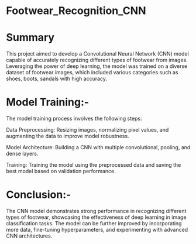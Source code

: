 # Footwear_Recognition_CNN

# Summary

This project aimed to develop a Convolutional Neural Network (CNN) model capable of accurately recognizing different types of footwear from images. 
Leveraging the power of deep learning, the model was trained on a diverse dataset of footwear images, which included various categories such as shoes, boots, sandals with high accuracy.

# Model Training:-

The model training process involves the following steps:

Data Preprocessing: Resizing images, normalizing pixel values, and augmenting the data to improve model robustness.

Model Architecture: Building a CNN with multiple convolutional, pooling, and dense layers.

Training: Training the model using the preprocessed data and saving the best model based on validation performance.

# Conclusion:-

The CNN model demonstrates strong performance in recognizing different types of footwear, showcasing the effectiveness of deep learning in image classification tasks.
The model can be further improved by incorporating more data, fine-tuning hyperparameters, and experimenting with advanced CNN architectures.
